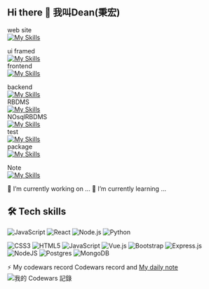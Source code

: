 ## Hi there 👋 我叫Dean(秉宏)

web site\
[![My Skills](https://skillicons.dev/icons?i=js,html,css)](https://skillicons.dev)<br>

ui framed\
[![My Skills](https://skillicons.dev/icons?i=bootstrap)](https://skillicons.dev)<br>
frontend\
[![My Skills](https://skillicons.dev/icons?i=vue)](https://skillicons.dev)<br>

backend\
[![My Skills](https://skillicons.dev/icons?i=nodejs,express)](https://skillicons.dev)<br>
RBDMS\
[![My Skills](https://skillicons.dev/icons?i=postgres)](https://skillicons.dev)<br>
NOsqlRBDMS\
[![My Skills](https://skillicons.dev/icons?i=mongodb)](https://skillicons.dev)<br>
test\
[![My Skills](https://skillicons.dev/icons?i=postman)](https://skillicons.dev)<br>
package\
[![My Skills](https://skillicons.dev/icons?i=vite)](https://skillicons.dev)<br>

Note\
[![My Skills](https://skillicons.dev/icons?i=notion)](https://skillicons.dev)<br>

🔭 I’m currently working on ...
🌱 I’m currently learning ...

## 🛠 Tech skills
![JavaScript](https://img.shields.io/badge/-JavaScript-F7DF1E?style=flat-square&logo=javascript&logoColor=black)
![React](https://img.shields.io/badge/-React-61DAFB?style=flat-square&logo=react&logoColor=black)
![Node.js](https://img.shields.io/badge/-Node.js-339933?style=flat-square&logo=node.js&logoColor=white)
![Python](https://img.shields.io/badge/-Python-3776AB?style=flat-square&logo=python&logoColor=white)



<img alt="CSS3" src="https://img.shields.io/badge/css3-%231572B6.svg?style=for-the-badge&logo=css3&logoColor=white"/>
<img alt="HTML5" src="https://img.shields.io/badge/html5-%23E34F26.svg?style=for-the-badge&logo=html5&logoColor=white"/>
<img alt="JavaScript" src="https://img.shields.io/badge/javascript-%23323330.svg?style=for-the-badge&logo=javascript&logoColor=%23F7DF1E"/>

<img alt="Vue.js" src="https://img.shields.io/badge/vuejs-%2335495e.svg?style=for-the-badge&logo=vue-dot-js&logoColor=%234FC08D"/>
<img alt="Bootstrap" src="https://img.shields.io/badge/bootstrap-%23563D7C.svg?style=for-the-badge&logo=bootstrap&logoColor=white"/>

<img alt="Express.js" src="https://img.shields.io/badge/express.js-%23404d59.svg?style=for-the-badge&logo=express&logoColor=%2361DAFB"/>
<img alt="NodeJS" src="https://img.shields.io/badge/node.js-%2343853D.svg?style=for-the-badge&logo=node-dot-js&logoColor=white"/>

<img alt="Postgres" src ="https://img.shields.io/badge/postgres-%23316192.svg?style=for-the-badge&logo=postgresql&logoColor=white"/>
<img alt="MongoDB" src ="https://img.shields.io/badge/MongoDB-%234ea94b.svg?style=for-the-badge&logo=mongodb&logoColor=white"/>

⚡ My codewars record
  Codewars record and  [My daily note](https://github.com/GustavoFringgg/daily_codewar_note)<br />
  ![我的 Codewars 記錄](https://www.codewars.com/users/Dean%20Tsai/badges/small)



